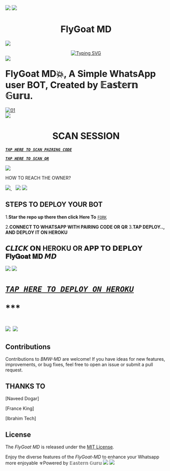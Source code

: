 <a><img src='https://i.imgur.com/LyHic3i.gif'/></a>
<a><img src='https://i.imgur.com/LyHic3i.gif'/></a>
 <h1 align="center"> FlyGoat MD </h1>


<a><img src='https://i.imgur.com/LyHic3i.gif'/></a>
  <p align="center">    
<a href="https://git.io/typing-svg"><img src="https://readme-typing-svg.herokuapp.com?font=Ribeye&pause=1000&color=F72EC4&random=false&width=435&lines=Assalam+Alaikum!;I'm+FlyGoat+MD+Developed+by+%F0%9D%94%BC%F0%9D%95%92%F0%9D%95%A4%F0%9D%95%A5%F0%9D%95%96%F0%9D%95%A3%F0%9D%95%9F+%F0%9D%94%BE." alt="Typing SVG" /></a>
<br>
<a><img align="left" src='https://i.imgur.com/LyHic3i.gif'/></a> </p>
 
<p align="center"> <strong><h1>FlyGoat MD💥, A Simple WhatsApp user BOT, Created by 𝔼𝕒𝕤𝕥𝕖𝕣𝕟 𝔾𝕦𝕣𝕦.</h1></strong>
</p>



  <a href="https://ibb.co/N6NMDtn"><img src="https://telegra.ph/file/4284fda5d1d436d0f9012.png" alt="01" border="0" /></a>                     
<a><img src='https://i.imgur.com/LyHic3i.gif'/></a>
 <h1 align="center">  SCAN SESSION </h1>
 

  ***[`TAP HERE TO SCAN PAIRING CODE`](https://bmw-code-scanner-8df743f73014.herokuapp.com/pair)***


  
  ***[`TAP HERE TO SCAN QR`](https://bmw-code-scanner-8df743f73014.herokuapp.com/qr)***


<a><img src='https://i.imgur.com/LyHic3i.gif'/></a>

</p>


HOW TO REACH THE OWNER? 
 
   
   <a href="https://wa.me/message/254794961927">
    <img src="https://img.shields.io/badge/WhatsApp-25D366?style=for-the-badge&logo=whatsapp&logoColor=white" />
  </a>&nbsp;&nbsp;
   <a

  <p align="left">
<a><img src='https://i.imgur.com/LyHic3i.gif'/></a>
<a><img src='https://i.imgur.com/LyHic3i.gif'/></a>
</p>

## STEPS TO DEPLOY YOUR BOT


1.**Star the repo up there then click Here To** [`FORK`](https://github.com/EasternG/FlyGoat-MD/fork)

2.**CONNECT TO WHATSAPP WITH PAIRING CODE OR QR**
3.**TAP DEPLOY.., AND DEPLOY IT ON HEROKU**

## 𝘾𝙇𝙄𝘾𝙆 𝗢𝗡 HEROKU OR 𝗔𝗣𝗣 𝗧𝗢 𝗗𝗘𝗣𝗟𝗢𝗬  𝐅𝐥𝐲𝐆𝐨𝐚𝐭 𝐌𝐃 𝙈𝘿

<a><img src='https://i.imgur.com/LyHic3i.gif'/></a>
<a><img src='https://i.imgur.com/LyHic3i.gif'/></a>

 <h1 align="left">

  ***[`TAP HERE TO DEPLOY ON HEROKU`](https://dashboard.heroku.com/new?template=https://github.com/ibrahimaitech/IBRAHIM-AI-10.10)***







  ***<p align="left"><a href="https://bmw-code-scanner-8df743f73014.herokuapp.com/">
 

<p align="left">
<a><img src='https://i.imgur.com/LyHic3i.gif'/></a>
<a><img src='https://i.imgur.com/LyHic3i.gif'/></a>
   
 </p> 




## Contributions


Contributions to *BMW-MD* are welcome! If you have ideas for new features, improvements, or bug fixes, feel free to open an issue or submit a pull request.
## THANKS TO
[Naveed Dogar]


[France King]


[Ibrahim Tech]

## License

The *FlyGoat MD* is released under the [MIT License](https://opensource.org/licenses/MIT).

Enjoy the diverse features of the *FlyGoat-MD*  to enhance your Whatsapp more enjoyable
☣Powered by 𝔼𝕒𝕤𝕥𝕖𝕣𝕟 𝔾𝕦𝕣𝕦
<a><img src='https://i.imgur.com/LyHic3i.gif'/></a>
<a><img src='https://i.imgur.com/LyHic3i.gif'/></a>
